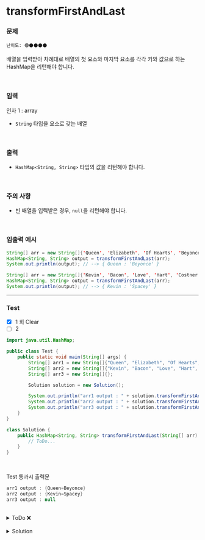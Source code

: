 # transformFirstAndLast

### 문제 
`난이도: 🟢⚫️⚫️⚫️⚫️`

배열을 입력받아 차례대로 배열의 첫 요소와 마지막 요소를 각각 키와 값으로 하는 HashMap을 리턴해야 합니다.

<br>

### 입력

인자 1 : array

- `String` 타입을 요소로 갖는 배열

<br>

### 출력

- `HashMap<String, String>` 타입의 값을 리턴해야 합니다.

<br>

### 주의 사항

- 빈 배열을 입력받은 경우, `null`을 리턴해야 합니다.

<br>

### 입출력 예시

```Java
String[] arr = new String[]{'Queen', 'Elizabeth', 'Of Hearts', 'Beyonce'};
HashMap<String, String> output = transformFirstAndLast(arr);
System.out.println(output); // --> { Queen : 'Beyonce' }

String[] arr = new String[]{'Kevin', 'Bacon', 'Love', 'Hart', 'Costner', 'Spacey'};
HashMap<String, String> output = transformFirstAndLast(arr);
System.out.println(output); // --> { Kevin : 'Spacey' }
```

---

### Test

- [x] 1 회 Clear
- [ ] 2 

```java
import java.util.HashMap;

public class Test {
    public static void main(String[] args) {
        String[] arr1 = new String[]{"Queen", "Elizabeth", "Of Hearts", "Beyonce"};
        String[] arr2 = new String[]{"Kevin", "Bacon", "Love", "Hart", " Costner", "Spacey"};
        String[] arr3 = new String[]{};

        Solution solution = new Solution();

        System.out.println("arr1 output : " + solution.transformFirstAndLast(arr1));
        System.out.println("arr2 output : " + solution.transformFirstAndLast(arr2));
        System.out.println("arr3 output : " + solution.transformFirstAndLast(arr3));
    }
}

class Solution {
    public HashMap<String, String> transformFirstAndLast(String[] arr) {
        // ToDo...
    }
}
```

<br>

Test 통과시 출력문
```java
arr1 output : {Queen=Beyonce}
arr2 output : {Kevin=Spacey}
arr3 output : null
```

<br>

<details>
    <summary>ToDo ❌</summary>

- [x] Test Clear!
</details>

<br>

<details>
    <summary>Solution</summary>

```java
class Solution {
    public HashMap<String, String> transformFirstAndLast(String[] arr) {
        if(arr.length == 0) return null;
        HashMap<String, String> result = new HashMap<>();
        result.put(arr[0], arr[arr.length - 1]);
        return result;
    }
}
```
</details>

